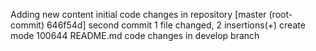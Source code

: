 Adding new content
initial code changes in repository
[master (root-commit) 646f54d] second commit
 1 file changed, 2 insertions(+)
 create mode 100644 README.md
code changes in develop branch
